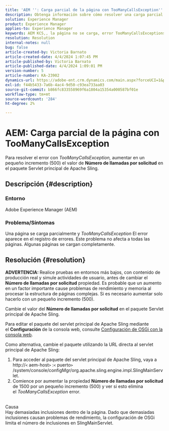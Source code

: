 ```yaml
---
title: 'AEM '': Carga parcial de la página con TooManyCallsException'''
description: Obtenga información sobre cómo resolver una carga parcial de la página debido a demasiadas inclusiones dentro de la página.
solution: Experience Manager
product: Experience Manager
applies-to: Experience Manager
keywords: AEM KCS,, la página no se carga, error TooManyCallsExceptions, TooManyCallsExceptions, Adobe Experience Manager, solución de problemas, Experience Manager
resolution: Resolution
internal-notes: null
bug: false
article-created-by: Victoria Barnato
article-created-date: 4/4/2024 1:07:45 PM
article-published-by: Victoria Barnato
article-published-date: 4/4/2024 1:09:01 PM
version-number: 5
article-number: KA-23902
dynamics-url: https://adobe-ent.crm.dynamics.com/main.aspx?forceUCI=1&pagetype=entityrecord&etn=knowledgearticle&id=65ed9052-84f2-ee11-904b-6045bd034c54
exl-id: f44b5433-7a6b-4ac4-9d50-c93ea733aa03
source-git-commit: b866fc833558969f6a1804a15354a000587bf01e
workflow-type: tm+mt
source-wordcount: '284'
ht-degree: 2%

---
```


# AEM: Carga parcial de la página con TooManyCallsException


Para resolver el error con *TooManyCallsException,* aumentar en un pequeño incremento (500) el valor de <b>Número de llamadas por solicitud</b> en el paquete Servlet principal de Apache Sling.

## Descripción {#description}


### Entorno

Adobe Experience Manager (AEM)

### Problema/Síntomas

Una página se carga parcialmente y *TooManyCallsException* El error aparece en el registro de errores. Este problema no afecta a todas las páginas. Algunas páginas se cargan completamente.


## Resolución {#resolution}


<b>ADVERTENCIA: </b>Realice pruebas en entornos más bajos, con contenido de producción real y simule actividades de usuario, antes de cambiar el <b>Número de llamadas por solicitud</b> propiedad. Es probable que un aumento en un factor importante cause problemas de rendimiento y memoria al procesar la estructura de páginas complejas. Si es necesario aumentar solo hacerlo con un pequeño incremento (500). 

Cambie el valor del <b>Número de llamadas por solicitud</b> en el paquete Servlet principal de Apache Sling.

Para editar el paquete del servlet principal de Apache Sling mediante el <b>Configuración</b> de la consola web, consulte [Configuración de OSGi con la consola web](https://experienceleague.adobe.com/en/docs/experience-manager-65/content/implementing/deploying/configuring/configuring-osgi#osgi-configuration-with-the-web-console).

Como alternativa, cambie el paquete utilizando la URL directa al servlet principal de Apache Sling:

1. Para acceder al paquete del servlet principal de Apache Sling, vaya a http://`<` aem-host`>` :`<` puerto`>` /system/console/configMgr/org.apache.sling.engine.impl.SlingMainServlet.
2. Comience por aumentar la propiedad <b>Número de llamadas por solicitud</b> de 1500 por un pequeño incremento (500) y ver si esto elimina el *TooManyCallsException* error.

<br>Causa<br>
Hay demasiadas inclusiones dentro de la página. Dado que demasiadas inclusiones causan problemas de rendimiento, la configuración de OSGi limita el número de inclusiones en SlingMainServlet.
